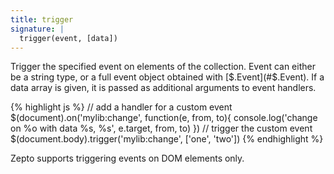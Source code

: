 ```yaml
---
title: trigger
signature: |
  trigger(event, [data])
---
```


Trigger the specified event on elements of the collection. Event can either be a
string type, or a full event object obtained with [$.Event](#$.Event). If a data
array is given, it is passed as additional arguments to event handlers.

{% highlight js %}
// add a handler for a custom event
$(document).on('mylib:change', function(e, from, to){
  console.log('change on %o with data %s, %s', e.target, from, to)
})
// trigger the custom event
$(document.body).trigger('mylib:change', ['one', 'two'])
{% endhighlight %}

<p class=compat>
Zepto supports triggering events on DOM elements only.
</p>
